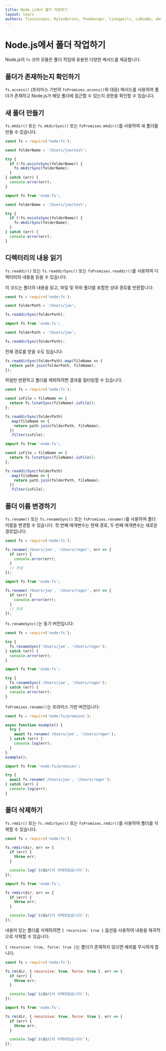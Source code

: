```yaml
---
title: Node.js에서 폴더 작업하기
layout: learn
authors: flaviocopes, MylesBorins, fhemberger, liangpeili, LaRuaNa, ahmadawais, clean99
---
```


# Node.js에서 폴더 작업하기

Node.js의 `fs` 코어 모듈은 폴더 작업에 유용한 다양한 메서드를 제공합니다.

## 폴더가 존재하는지 확인하기

`fs.access()` (프라미스 기반의 `fsPromises.access()`와 대응) 메서드를 사용하여 폴더가 존재하고 Node.js가 해당 폴더에 접근할 수 있는지 권한을 확인할 수 있습니다.

## 새 폴더 만들기

`fs.mkdir()` 또는 `fs.mkdirSync()` 또는 `fsPromises.mkdir()`를 사용하여 새 폴더를 만들 수 있습니다.

```cjs
const fs = require('node:fs');

const folderName = '/Users/joe/test';

try {
  if (!fs.existsSync(folderName)) {
    fs.mkdirSync(folderName);
  }
} catch (err) {
  console.error(err);
}
```

```mjs
import fs from 'node:fs';

const folderName = '/Users/joe/test';

try {
  if (!fs.existsSync(folderName)) {
    fs.mkdirSync(folderName);
  }
} catch (err) {
  console.error(err);
}
```

## 디렉터리의 내용 읽기

`fs.readdir()` 또는 `fs.readdirSync()` 또는 `fsPromises.readdir()`를 사용하여 디렉터리의 내용을 읽을 수 있습니다.

이 코드는 폴더의 내용을 읽고, 파일 및 하위 폴더를 포함한 상대 경로를 반환합니다:

```cjs
const fs = require('node:fs');

const folderPath = '/Users/joe';

fs.readdirSync(folderPath);
```

```mjs
import fs from 'node:fs';

const folderPath = '/Users/joe';

fs.readdirSync(folderPath);
```

전체 경로를 얻을 수도 있습니다:

```js
fs.readdirSync(folderPath).map(fileName => {
  return path.join(folderPath, fileName);
});
```

파일만 반환하고 폴더를 제외하려면 결과를 필터링할 수 있습니다:

```cjs
const fs = require('node:fs');

const isFile = fileName => {
  return fs.lstatSync(fileName).isFile();
};

fs.readdirSync(folderPath)
  .map(fileName => {
    return path.join(folderPath, fileName);
  })
  .filter(isFile);
```

```mjs
import fs from 'node:fs';

const isFile = fileName => {
  return fs.lstatSync(fileName).isFile();
};

fs.readdirSync(folderPath)
  .map(fileName => {
    return path.join(folderPath, fileName);
  })
  .filter(isFile);
```

## 폴더 이름 변경하기

`fs.rename()` 또는 `fs.renameSync()` 또는 `fsPromises.rename()`를 사용하여 폴더 이름을 변경할 수 있습니다. 첫 번째 매개변수는 현재 경로, 두 번째 매개변수는 새로운 경로입니다:

```cjs
const fs = require('node:fs');

fs.rename('/Users/joe', '/Users/roger', err => {
  if (err) {
    console.error(err);
  }
  // 완료
});
```

```mjs
import fs from 'node:fs';

fs.rename('/Users/joe', '/Users/roger', err => {
  if (err) {
    console.error(err);
  }
  // 완료
});
```

`fs.renameSync()`는 동기 버전입니다:

```cjs
const fs = require('node:fs');

try {
  fs.renameSync('/Users/joe', '/Users/roger');
} catch (err) {
  console.error(err);
}
```

```mjs
import fs from 'node:fs';

try {
  fs.renameSync('/Users/joe', '/Users/roger');
} catch (err) {
  console.error(err);
}
```

`fsPromises.rename()`는 프라미스 기반 버전입니다:

```cjs
const fs = require('node:fs/promises');

async function example() {
  try {
    await fs.rename('/Users/joe', '/Users/roger');
  } catch (err) {
    console.log(err);
  }
}
example();
```

```mjs
import fs from 'node:fs/promises';

try {
  await fs.rename('/Users/joe', '/Users/roger');
} catch (err) {
  console.log(err);
}
```

## 폴더 삭제하기

`fs.rmdir()` 또는 `fs.rmdirSync()` 또는 `fsPromises.rmdir()`를 사용하여 폴더를 삭제할 수 있습니다.

```cjs
const fs = require('node:fs');

fs.rmdir(dir, err => {
  if (err) {
    throw err;
  }

  console.log(`${dir}이 삭제되었습니다!`);
});
```

```mjs
import fs from 'node:fs';

fs.rmdir(dir, err => {
  if (err) {
    throw err;
  }

  console.log(`${dir}이 삭제되었습니다!`);
});
```

내용이 있는 폴더를 삭제하려면 `{ recursive: true }` 옵션을 사용하여 내용을 재귀적으로 삭제할 수 있습니다.

`{ recursive: true, force: true }`는 폴더가 존재하지 않으면 예외를 무시하게 합니다.

```cjs
const fs = require('node:fs');

fs.rm(dir, { recursive: true, force: true }, err => {
  if (err) {
    throw err;
  }

  console.log(`${dir}이 삭제되었습니다!`);
});
```

```mjs
import fs from 'node:fs';

fs.rm(dir, { recursive: true, force: true }, err => {
  if (err) {
    throw err;
  }

  console.log(`${dir}이 삭제되었습니다!`);
});
```
